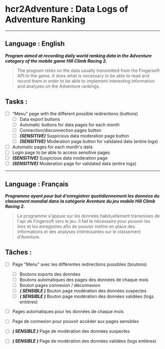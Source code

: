 # hcr2Adventure : Data Logs of Adventure Ranking

---

## Language : English
***Program aimed at recording daily world ranking data in the Adventure category of the mobile game Hill Climb Racing 2.***

 > The program relies on the data usually transmitted from the Fingersoft API to the game. It does what is necessary to be able to read and record them in order to be able to implement interesting information and analyzes on the Adventure rankings.

 ## Tasks :
 - [ ] “Menu” page with the different possible redirections (buttons)
   - [ ] Data export buttons
   - [ ] Automatic buttons for data pages for each month
   - [ ] Connection/disconnection pages button
   - [ ] ***(SENSITIVE)*** Suspicious data moderation page button
   - [ ] ***(SENSITIVE)*** Moderation page button for validated data (entire logs)
 - [ ] Automatic pages for each month's data
 - [ ] Login page to be able to access sensitive pages
 - [ ] ***(SENSITIVE)*** Suspicious data moderation page
 - [ ] ***(SENSITIVE)*** Moderation page for validated data (entire logs)
---
## Language : Français
***Programme ayant pour but d'enregistrer quotidiennement les données du classement mondial dans la catégorie Aventure du jeu mobile Hill Climb Racing 2.***

> Le programme s'appuie sur les données habituellement transmises de l'api de Fingersoft vers le jeu. Il fait le nécessaire pour pouvoir les lires et les enregistres afin de pouvoir mettre en place des informations et des analyses intéréssantes sur le classement d'Aventure.

## Tâches :
- [ ] Page "Menu" avec les différentes redirections possibles (boutons)
  - [ ] Boutons exports des données
  - [ ] Boutons automatiques des pages des données de chaque mois
  - [ ] Bouton pages connexion / déconnexion
  - [ ] ***( SENSIBLE )*** Bouton page modération des données suspectes
  - [ ] ***( SENSIBLE )*** Bouton page modération des données validées (logs entières)
- [ ] Pages automatiques pour les données de chaque mois
- [ ] Page de connexion pour pouvoir accéder aux pages sensibles
- [ ] ***( SENSIBLE )*** Page de modération des données suspectes
- [ ] ***( SENSIBLE )*** Page de modération des données validées (logs entières)

